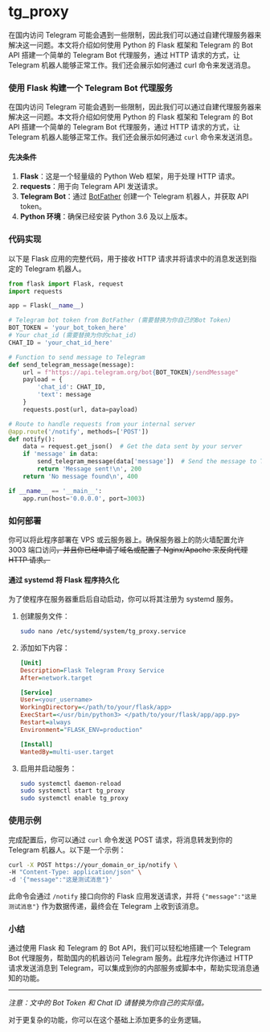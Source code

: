 # tg_proxy
在国内访问 Telegram 可能会遇到一些限制，因此我们可以通过自建代理服务器来解决这一问题。本文将介绍如何使用 Python 的 Flask 框架和 Telegram 的 Bot API 搭建一个简单的 Telegram Bot 代理服务，通过 HTTP 请求的方式，让 Telegram 机器人能够正常工作。我们还会展示如何通过 curl 命令来发送消息。
### 使用 Flask 构建一个 Telegram Bot 代理服务

在国内访问 Telegram 可能会遇到一些限制，因此我们可以通过自建代理服务器来解决这一问题。本文将介绍如何使用 Python 的 Flask 框架和 Telegram 的 Bot API 搭建一个简单的 Telegram Bot 代理服务，通过 HTTP 请求的方式，让 Telegram 机器人能够正常工作。我们还会展示如何通过 `curl` 命令来发送消息。

#### 先决条件

1. **Flask**：这是一个轻量级的 Python Web 框架，用于处理 HTTP 请求。
2. **requests**：用于向 Telegram API 发送请求。
3. **Telegram Bot**：通过 [BotFather](https://t.me/BotFather) 创建一个 Telegram 机器人，并获取 API token。
4. **Python 环境**：确保已经安装 Python 3.6 及以上版本。

### 代码实现

以下是 Flask 应用的完整代码，用于接收 HTTP 请求并将请求中的消息发送到指定的 Telegram 机器人。

```python
from flask import Flask, request
import requests

app = Flask(__name__)

# Telegram bot token from BotFather (需要替换为你自己的Bot Token)
BOT_TOKEN = 'your_bot_token_here'
# Your chat_id (需要替换为你的chat_id)
CHAT_ID = 'your_chat_id_here'

# Function to send message to Telegram
def send_telegram_message(message):
    url = f"https://api.telegram.org/bot{BOT_TOKEN}/sendMessage"
    payload = {
        'chat_id': CHAT_ID,
        'text': message
    }
    requests.post(url, data=payload)

# Route to handle requests from your internal server
@app.route('/notify', methods=['POST'])
def notify():
    data = request.get_json()  # Get the data sent by your server
    if 'message' in data:
        send_telegram_message(data['message'])  # Send the message to Telegram
        return 'Message sent!\n', 200
    return 'No message found\n', 400

if __name__ == '__main__':
    app.run(host='0.0.0.0', port=3003)
```

### 如何部署

你可以将此程序部署在 VPS 或云服务器上。确保服务器上的防火墙配置允许 3003 端口访问~~，并且你已经申请了域名或配置了 Nginx/Apache 来反向代理 HTTP 请求。~~

#### 通过 systemd 将 Flask 程序持久化

为了使程序在服务器重启后自动启动，你可以将其注册为 systemd 服务。

1. 创建服务文件：

   ```bash
   sudo nano /etc/systemd/system/tg_proxy.service
   ```

2. 添加如下内容：

   ```ini
   [Unit]
   Description=Flask Telegram Proxy Service
   After=network.target

   [Service]
   User=<your_username>
   WorkingDirectory=</path/to/your/flask/app>
   ExecStart=</usr/bin/python3> </path/to/your/flask/app/app.py>
   Restart=always
   Environment="FLASK_ENV=production"

   [Install]
   WantedBy=multi-user.target
   ```

3. 启用并启动服务：

   ```bash
   sudo systemctl daemon-reload
   sudo systemctl start tg_proxy
   sudo systemctl enable tg_proxy
   ```

### 使用示例

完成配置后，你可以通过 `curl` 命令发送 POST 请求，将消息转发到你的 Telegram 机器人。以下是一个示例：

```bash
curl -X POST https://your_domain_or_ip/notify \
-H "Content-Type: application/json" \
-d '{"message":"这是测试消息"}'
```

此命令会通过 `/notify` 接口向你的 Flask 应用发送请求，并将 `{"message":"这是测试消息"}` 作为数据传递，最终会在 Telegram 上收到该消息。

### 小结

通过使用 Flask 和 Telegram 的 Bot API，我们可以轻松地搭建一个 Telegram Bot 代理服务，帮助国内的机器访问 Telegram 服务。此程序允许你通过 HTTP 请求发送消息到 Telegram，可以集成到你的内部服务或脚本中，帮助实现消息通知的功能。

---

*注意：文中的 Bot Token 和 Chat ID 请替换为你自己的实际值。*

对于更复杂的功能，你可以在这个基础上添加更多的业务逻辑。
